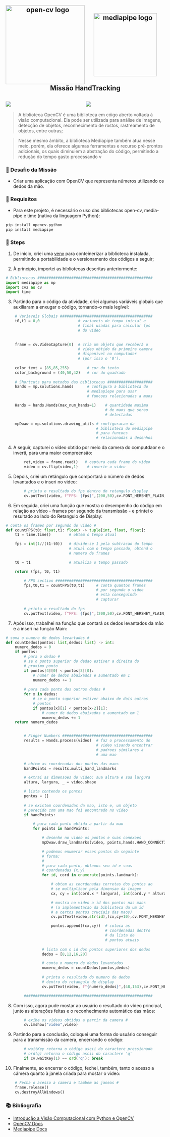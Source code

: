 <h2 align=center>
    <img src="https://avatars.githubusercontent.com/u/5009934?s=200&v=4" alt="open-cv logo" height="250" align=left></br>
    <img src="https://external-content.duckduckgo.com/iu/?u=https%3A%2F%2Fmohamedalirashad.github.io%2FFreeFaceMoCap%2Fassets%2Fimg%2Fmediapipe.png&f=1&nofb=1&ipt=3f1e29269078c52317e548c5efed4846d82ab853ca7b59ca28885bf30f9bbcb8&ipo=images" alt="mediapipe logo" height="200"></br>
    <br> Missão HandTracking </br>
</h2>

<h2 align=center>
    <img src="./output.gif" align=left></igm>
    <img src="./hands.png"></img>
</h2>


>A biblioteca OpenCV é uma biblioteca em cóigo aberto voltada à visão computacional. 
Ela pode ser utilizada para análise de imagens, detecção de objetos, reconhecimento de rostos, rastreamento de objetos, entre outras;

>Nesse mesmo âmbito, a biblioteca Mediapipe também atua nesse meio, porém, ela oferece algumas ferramentas e recurso pré-prontos adicionais, os quais diminuiem a abstração do código, permitindo a redução do tempo gasto processando v

### 🎯 Desafio da Missão
- Criar uma aplicação com OpenCV que representa números utilizando os dedos da mão.

### 📓 Requisitos
- Para este projeto, é necessário o uso das bibliotecas open-cv, media-pipe e time (nativa da linguagem Python):
```bash
pip install opencv-python
pip install mediapipe
```

### 📒 Steps
1. De início, criei uma [venv](https://docs.python.org/3/library/venv.html) para conteinerizar a biblioteca instalada, permitindo a portabilidade e o versionamento dos códigos a seguir;

2. À princípio, importei as bibliotecas descritas anteriormente:
```python
# Bibliotecas ###################################################
import mediapipe as mp
import cv2 as cv
import time
```

3. Partindo para o código da atividade, criei algumas variáveis globais que auxiliaram a enxugar o código, tornando-o mais legível:
```python
    # Variaveis Globais #########################################
    t0,t1 = 0,0                 # variaveis de tempo inicial e 
                                # final usadas para calcular fps
                                # do video
                                    
    
    frame = cv.VideoCapture(0)  # cria um objeto que receberá o 
                                # video obtido da primeira camera 
                                # disponivel no computador 
                                # (por isso o '0').
    
    color_text = (85,85,255)        # cor do texto 
    color_background = (40,50,42)   # cor do quadrado
    
    # Shortcuts para metodos das bibliotecas ####################
    hands = mp.solutions.hands      # configura a biblioteca do
                                    # mediapiepe para usar 
                                    # funcoes relacionadas a maos

    Hands = hands.Hands(max_num_hands=1)    # quantidade maxima 
                                            # de maos que serao 
                                            # detectadas

    mpDwaw = mp.solutions.drawing_utils # configuracao da
                                        # biblioteca do mediapipe
                                        # para funcoes
                                        # relacionadas a desenhos
```

4. A seguir, capturei o vídeo obtido por meio da camera do computdaor e o inverti, para uma maior compreensão:
```python
        ret,video = frame.read()   # captura cada frame do video
        video = cv.flip(video,1)    # inverte o video
```

5. Depois, criei um retângulo que comportará o número de dedos levantados e o inseri no video:
```python
        # printa o resultado do fps dentro do retangulo display
        cv.putText(video, f"FPS: {fps}",(200,50),cv.FONT_HERSHEY_PLAIN,2,color_text,3)
```

6. Em seguida, criei uma função que mostra o desempenho do código em relação ao vídeo - frames por segundo da transmissão - e printei o resultado ao lado do Retangulo de Display:
```python
# conta os frames por segundo do video #
def countFPS(t0: float,t1: float) -> tuple[int, float, float]:
    t1 = time.time()        # obtem o tempo atual 

    fps = int(1//(t1-t0))   # divide-se 1 pela subtracao do tempo 
                            # atual com o tempo passado, obtend o 
                            # numero de frames 

    t0 = t1                 # atualiza o tempo passado 

    return (fps, t0, t1)
```
```python
        # FPS section ###########################################
        fps,t0,t1 = countFPS(t0,t1)     # conta quantos frames 
                                        # por segundo o video 
                                        # esta conseguindo 
                                        # capturar
    
        # printa o resultado do fps
        cv.putText(video, f"FPS: {fps}",(200,50),cv.FONT_HERSHEY_PLAIN,2,color_text,3)
``` 

7. Após isso, trabalhei na função que contará os dedos levantados da mão e a inseri na função Main:
``` python
# soma o numero de dedos levantados #
def countDedos(pontos: list,dedos: list) -> int:
    numero_dedos = 0
    if pontos:
        # para o dedao #
        # se o ponto superior do dedao estiver a direita do 
        # proximo ponto
        if pontos[4][0] < pontos[3][0]:
            # numer de dedos abaixados e aumentado em 1
            numero_dedos += 1
    
        # para cada ponto dos outros dedos #
        for x in dedos:     
            # se o ponto superior estiver abaixo de dois outros
            # pontos
            if pontos[x][1] < pontos[x-2][1]:
                # numer de dedos abaixados e aumentado em 1
                numero_dedos += 1
    return numero_dedos
``` 

```python

        # Finger Numbers ########################################
        results = Hands.process(video)  # faz o processamento do
                                        # video visando encontrar 
                                        # padroes similares a 
                                        # uma mao

        # obtem as coordenadas dos pontos das maos
        handPoints = results.multi_hand_landmarks   

        # extrai as dimensoes do video: sua altura e sua largura
        altura, largura, _ = video.shape    

        # lista contendo os pontos
        pontos = []
    
        # se existem coordenadas da mao, isto e, um objeto 
        # parecido com uma mao foi encontrado no video
        if handPoints:

            # para cada ponto obtida a partir da mao
            for points in handPoints:

                # desenhe no video os pontos e suas conexoes
                mpDwaw.draw_landmarks(video, points,hands.HAND_CONNECTIONS)

                # podemos enumerar esses pontos da seguinte 
                # forma:
                #
                # para cada ponto, obtemos seu id e suas
                # coordenadas (x,y)
                for id, cord in enumerate(points.landmark):

                    # obtem as coordenadas corretas dos pontos ao
                    # se multiplicar pela dimensao da imagem
                    cx, cy = int(cord.x * largura), int(cord.y * altura)

                    # mostra no video o id dos pontos nas maos
                    # (a implementacao da biblioteca da um id 
                    # a certos pontos cruciais das maos)
                    cv.putText(video,str(id),(cx,cy+10),cv.FONT_HERSHEY_PLAIN,1,color_text,2)

                    pontos.append((cx,cy))  # coloca as 
                                            # coordenadas dentro
                                            # da lista de
                                            # pontos atuais
        
                # lista com o id dos pontos superiores dos dedos
                dedos = [8,12,16,20]

                # conta o numero de dedos levantados
                numero_dedos = countDedos(pontos,dedos)
        
                # printa o resultado do numero de dedos
                # dentro do retangulo de display
                cv.putText(video, f"{numero_dedos}",(48,153),cv.FONT_HERSHEY_PLAIN,10,color_text,3)

        #########################################################
```

8. Com isso, agora pude mostar ao usuário o resultado do vídeo principal, junto as alterações feitas e o reconhecimento automático das mãos:
```python
        # exibe os videos obtidos a partir da camera #
        cv.imshow("video",video) 
```

9. Partindo para a conclusão, coloquei uma forma do usuário conseguir para a transmissão da camera, encerrando o código:
```python
        # waitKey retorna o código ascii do caractere pressionado   
        # ord(q) retorna o código ascii do caractere 'q'            
        if cv.waitKey(1) == ord('q'): break
```

10. Finalmente, ao encerrar o código, fechei, também, tanto o acesso a câmera quanto à janela criada para mostar o vídeo:
```python
    # Fecha o acesso a camera e tambem as janeas #
    frame.release()
    cv.destroyAllWindows()
```

### 📚 Bibliografia
- [Introdução a Visão Computacional com Python e OpenCV](https://professor.luzerna.ifc.edu.br/ricardo-antonello/wp-content/uploads/sites/8/2017/02/Livro-Introdu%C3%A7%C3%A3o-a-Vis%C3%A3o-Computacional-com-Python-e-OpenCV-3.pdf)
- [OpenCV Docs](https://docs.opencv.org/4.x/index.html)
- [Mediapipe Docs](https://developers.google.com/mediapipe/solutions/vision/hand_landmarker/python#live-stream)
